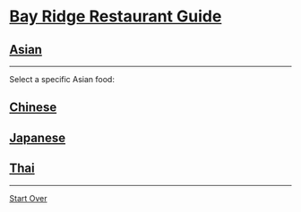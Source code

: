 # [Bay Ridge Restaurant Guide](../../)
## [Asian](../)
---
Select a specific Asian food:
## [Chinese](../chinese.md)
## [Japanese](../japanese.md)
## [Thai](thai.md)
---
[Start Over](../../)